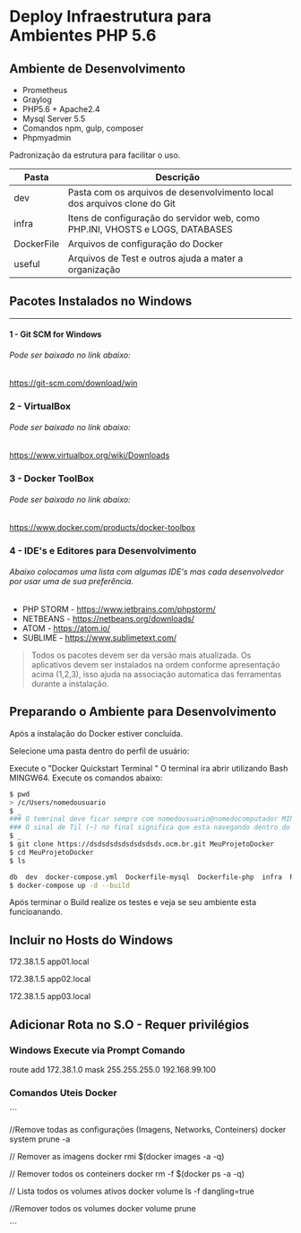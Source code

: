 Deploy Infraestrutura para Ambientes PHP 5.6
=================

## Ambiente de Desenvolvimento

- Prometheus
- Graylog
- PHP5.6 + Apache2.4
- Mysql Server 5.5
- Comandos npm, gulp, composer
- Phpmyadmin

Padronização da estrutura para facilitar o uso.


| Pasta | Descrição |
| ------ | ------ |
| dev | Pasta com os arquivos de desenvolvimento local dos arquivos clone do Git |
| infra | Itens de configuração do servidor web, como PHP.INI, VHOSTS e LOGS, DATABASES|
| DockerFile | Arquivos de configuração do Docker |
| useful | Arquivos de Test e outros ajuda a mater a organização |


## Pacotes Instalados no Windows #####
 ---------------------------------
#### 1 - Git SCM for Windows
###### Pode ser baixado no link abaixo:
https://git-scm.com/download/win
### 2 - VirtualBox
###### Pode ser baixado no link abaixo:
https://www.virtualbox.org/wiki/Downloads
### 3 - Docker ToolBox 
###### Pode ser baixado no link abaixo:
https://www.docker.com/products/docker-toolbox
### 4 - IDE's e Editores para Desenvolvimento 
###### Abaixo colocamos uma lista com algumas IDE's mas cada desenvolvedor por usar uma de sua preferência.
- PHP STORM - https://www.jetbrains.com/phpstorm/
- NETBEANS - https://netbeans.org/downloads/
- ATOM - https://atom.io/
- SUBLIME - https://www.sublimetext.com/

> Todos os pacotes devem ser da versão mais atualizada.
>Os aplicativos devem ser instalados na ordem conforme apresentação acima (1,2,3), isso ajuda na associação automatica das ferramentas durante a instalação.


## Preparando o Ambiente para Desenvolvimento #####

Após a instalação do Docker estiver concluída.

Selecione uma pasta dentro do perfil de usuário:

Execute o "Docker Quickstart Terminal "
O terminal ira abrir utilizando Bash MINGW64.
Execute os comandos abaixo:

``` sh
$ pwd
> /c/Users/nomedousuario
$ _
### O temrinal deve ficar sempre com nomedousuario@nomedocomputador MINGW64 ~
### O sinal de Til (~) no final significa que esta navegando dentro do perfil do usuário
$ _
$ git clone https://dsdsdsdsdsdsdsdsds.ocm.br.git MeuProjetoDocker
$ cd MeuProjetoDocker
$ ls

db  dev  docker-compose.yml  Dockerfile-mysql  Dockerfile-php  infra  README.md  useful
$ docker-compose up -d --build
```

Após terminar o Build realize os testes e veja se seu ambiente esta funcioanando.


## Incluir no Hosts do Windows

172.38.1.5 app01.local

172.38.1.5 app02.local

172.38.1.5 app03.local


## Adicionar Rota no S.O - Requer privilégios

### Windows Execute via Prompt Comando 

route add 172.38.1.0 mask 255.255.255.0 192.168.99.100


### Comandos Uteis Docker



´´´

//Remove todas as configurações (Imagens, Networks, Conteiners)
docker system prune -a

// Remover as imagens
docker rmi $(docker images -a -q)

// Remover todos os conteiners
docker rm -f $(docker ps -a -q)

// Lista todos os volumes ativos
docker volume ls -f dangling=true

//Remover todos os volumes
docker volume prune


´´´
